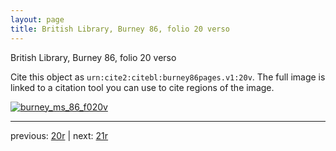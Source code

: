 ```yaml
---
layout: page
title: British Library, Burney 86, folio 20 verso
---
```


British Library, Burney 86, folio 20 verso

Cite this object as `urn:cite2:citebl:burney86pages.v1:20v`.  The full image is linked to a citation tool you can use to cite regions of the image.

[![burney_ms_86_f020v](http://www.homermultitext.org/iipsrv?IIIF=/project/homer/pyramidal/deepzoom/citebl/burney86imgs/v1/burney_ms_86_f020v.tif/full/800,/0/default.jpg)](http://www.homermultitext.org/ict2/?urn=urn:cite2:citebl:burney86imgs.v1:burney_ms_86_f020v) 

---

previous:  [20r](../20r/) | next: [21r](../21r/)